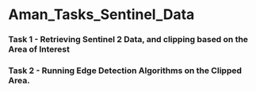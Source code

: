 # Aman_Tasks_Sentinel_Data

### Task 1 - Retrieving Sentinel 2 Data, and clipping based on the Area of Interest
### Task 2 - Running Edge Detection Algorithms on the Clipped Area. 

